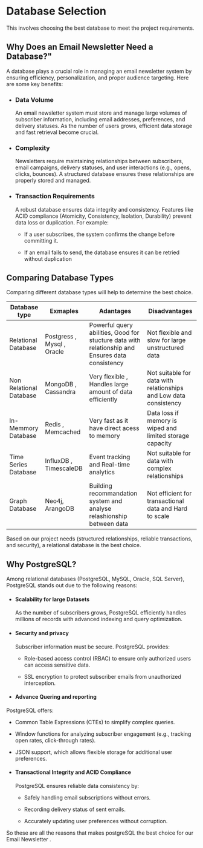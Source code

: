# Database Selection 

This involves choosing the best database to meet the project requirements.

## Why Does an Email Newsletter Need a Database?"

A database plays a crucial role in managing an email newsletter system by ensuring efficiency, personalization, and proper audience targeting. Here are some key benefits:
- ### Data Volume 

  An email newsletter system must store and manage large volumes of subscriber information, including email addresses, preferences, and delivery statuses. As the number of users grows, efficient data storage and fast retrieval become crucial.

- ### Complexity 

  Newsletters require maintaining relationships between subscribers, email campaigns, delivery statuses, and user interactions (e.g., opens, clicks, bounces). A structured database ensures these relationships are properly stored and managed.

- ### Transaction Requirements 
  A robust database ensures data integrity and consistency. Features like ACID compliance (Atomicity, Consistency, Isolation, Durability) prevent data loss or duplication. For example:

   - If a user subscribes, the system confirms the change before committing it.

  -  If an email fails to send, the database ensures it can be retried without duplication

## Comparing Database Types
Comparing different database types will help to determine the best choice.  


|Database type|Exmaples | Adantages | Disadvantages|
|---------|------------|------------|---------------|
Relational Database |Postgress , Mysql , Oracle | Powerful query abilities, Good for stucture data with relationship and Ensures data consistency | Not flexible and slow for large unstructured data 
Non Relational Database| MongoDB , Cassandra |Very flexible , Handles large amount of data efficiently  | Not suitable for data with  relationships and Low data consistency 
In-Memmory Database | Redis , Memcached | Very fast as it have direct acess to memory | Data loss if memory is wiped and limited storage capacity 
Time Series Database| InfluxDB , TimescaleDB |Event tracking and Real-time analytics | Not suitable for data with complex relationships
Graph Database|Neo4j, ArangoDB|  Building recommandation system and analyse relashionship between data | Not efficient for transactional data and Hard to scale 

Based on our project needs (structured relationships, reliable transactions, and security), a relational database is the best choice.

 ## Why PostgreSQL?

Among relational databases (PostgreSQL, MySQL, Oracle, SQL Server), PostgreSQL stands out due to the following reasons:

- #### Scalability for large Datasets

  As the number of subscribers grows, PostgreSQL efficiently handles millions of records with advanced indexing and query optimization.

- #### Security and privacy 
  Subscriber information must be secure. PostgreSQL provides:

    - Role-based access control (RBAC) to ensure only authorized users can access sensitive data.

   -  SSL encryption to protect subscriber emails from unauthorized interception.

- #### Advance Quering and reporting 

PostgreSQL offers:

  -  Common Table Expressions (CTEs) to simplify complex queries.


  - Window functions for analyzing subscriber engagement (e.g., tracking open rates, click-through rates).

  - JSON support, which allows flexible storage for additional user preferences.

- #### Transactional Integrity and ACID Compliance
  PostgreSQL ensures reliable data consistency by:

    - Safely handling email subscriptions without errors.

   -  Recording delivery status of sent emails.

   -  Accurately updating user preferences without corruption.

So these are all the reasons that makes postgreSQL the best choice for our Email Newsletter .